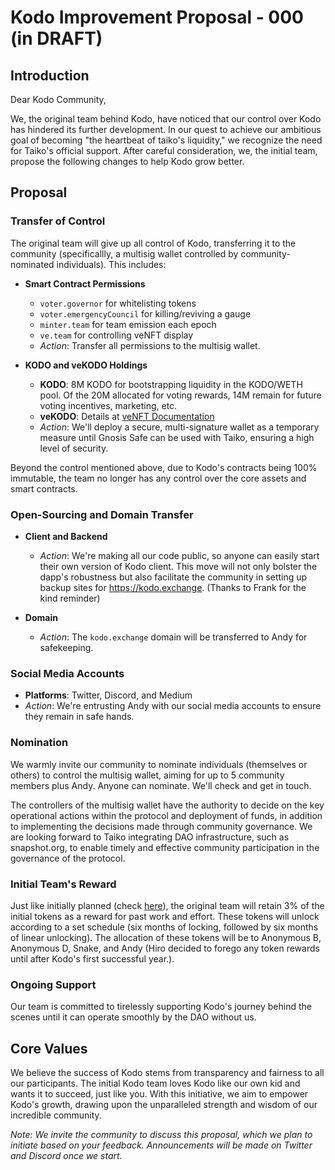 # Kodo Improvement Proposal - 000 (in DRAFT)

## Introduction

Dear Kodo Community,

We, the original team behind Kodo, have noticed that our control over Kodo has hindered its further development. In our quest to achieve our ambitious goal of becoming "the heartbeat of taiko's liquidity," we recognize the need for Taiko's official support. After careful consideration, we, the initial team, propose the following changes to help Kodo grow better.

## Proposal

### Transfer of Control

The original team will give up all control of Kodo, transferring it to the community (specificallly, a multisig wallet controlled by community-nominated individuals). This includes:

- **Smart Contract Permissions**
  - `voter.governor` for whitelisting tokens
  - `voter.emergencyCouncil` for killing/reviving a gauge
  - `minter.team` for team emission each epoch
  - `ve.team` for controlling veNFT display
  - *Action*: Transfer all permissions to the multisig wallet.

- **KODO and veKODO Holdings**
  - **KODO**: 8M KODO for bootstrapping liquidity in the KODO/WETH pool. Of the 20M allocated for voting rewards, 14M remain for future voting incentives, marketing, etc.
  - **veKODO**: Details at [veNFT Documentation](https://github.com/kodo-exchange/contracts/blob/main/veNFT.md)
  - *Action*: We'll deploy a secure, multi-signature wallet as a temporary measure until Gnosis Safe can be used with Taiko, ensuring a high level of security.

Beyond the control mentioned above, due to Kodo's contracts being 100% immutable, the team no longer has any control over the core assets and smart contracts.

### Open-Sourcing and Domain Transfer

- **Client and Backend**
  - *Action*: We're making all our code public, so anyone can easily start their own version of Kodo client. This move will not only bolster the dapp's robustness but also facilitate the community in setting up backup sites for https://kodo.exchange. (Thanks to Frank for the kind reminder)

- **Domain**
  - *Action*: The `kodo.exchange` domain will be transferred to Andy for safekeeping.

### Social Media Accounts

- **Platforms**: Twitter, Discord, and Medium
- *Action*: We're entrusting Andy with our social media accounts to ensure they remain in safe hands.

### Nomination

We warmly invite our community to nominate individuals (themselves or others) to control the multisig wallet, aiming for up to 5 community members plus Andy. Anyone can nominate. We'll check and get in touch.

The controllers of the multisig wallet have the authority to decide on the key operational actions within the protocol and deployment of funds, in addition to implementing the decisions made through community governance. We are looking forward to Taiko integrating DAO infrastructure, such as snapshot.org, to enable timely and effective community participation in the governance of the protocol.

### Initial Team's Reward

Just like initially planned (check [here](https://docs.kodo.exchange/overview/tokenomics/initial-distribution#contributor-compensation-3)), the original team will retain 3% of the initial tokens as a reward for past work and effort. These tokens will unlock according to a set schedule (six months of locking, followed by six months of linear unlocking). The allocation of these tokens will be to Anonymous B, Anonymous D, Snake, and Andy (Hiro decided to forego any token rewards until after Kodo's first successful year.).

### Ongoing Support

Our team is committed to tirelessly supporting Kodo's journey behind the scenes until it can operate smoothly by the DAO without us.

## Core Values

We believe the success of Kodo stems from transparency and fairness to all our participants. The initial Kodo team loves Kodo like our own kid and wants it to succeed, just like you. With this initiative, we aim to empower Kodo's growth, drawing upon the unparalleled strength and wisdom of our incredible community.

*Note: We invite the community to discuss this proposal, which we plan to initiate based on your feedback. Announcements will be made on Twitter and Discord once we start.*